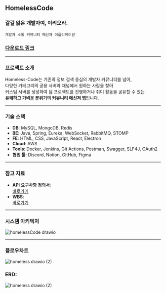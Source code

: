 ## HomelessCode 

### 갈길 잃은 개발자여, 이리오라.

`개발자 소통 커뮤니티 메신저 어플리케이션`

### [다운로드 링크](https://s3.ap-northeast-2.amazonaws.com/homelesscode.shop/homeless-code-win32-x64.zip)

---

### 프로젝트 소개
Homeless-Code는 기존의 정보 검색 중심의 개발자 커뮤니티를 넘어,  
다양한 카테고리의 공용 서버와 채널에서 원하는 사람을 찾아  
커스텀 서버를 생성하여 팀 프로젝트를 진행하거나 취미 활동을 공유할 수 있는  
**유쾌하고 가벼운 분위기의 커뮤니티 메신저 앱**입니다.

---

### 기술 스택
- **DB**: MySQL, MongoDB, Redis  
- **BE**: Java, Spring, Eureka, WebSocket, RabbitMQ, STOMP  
- **FE**: HTML, CSS, JavaScript, React, Electron  
- **Cloud**: AWS  
- **Tools**: Docker, Jenkins, Git Actions, Postman, Swagger, SLF4J, OAuth2  
- **협업 툴**: Discord, Notion, GitHub, Figma  

---

### 참고 자료
- **API 요구사항 정의서**:  
  [바로가기](https://docs.google.com/spreadsheets/d/1yinpa_admUBsbwgxIcKAizQyT9TtpiuK22WTCYtIsQI/edit?gid=0#gid=0)  
- **WBS**:  
  [바로가기](https://docs.google.com/spreadsheets/d/1qWJBGSlRk5DR0ZJtLqeaqYpuDtvo4vvbbSvr3aLYO_k/edit?gid=0#gid=0)

---

### 시스템 아키텍처
![homelessCode drawio](https://github.com/user-attachments/assets/5e2f090e-4035-49be-a4fa-78d057d67c18)

---

### 플로우차트
![homeless drawio (2)](https://github.com/user-attachments/assets/56e52bff-469c-4cef-9c80-a08a5da84483)


### ERD:
![homeless drawio (2)](https://github.com/user-attachments/assets/827ce0d2-b379-47b5-9603-94681ce16553)


